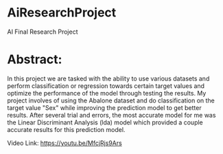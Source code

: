 # AiResearchProject
AI Final Research Project

# Abstract: 
  In this project we are tasked with the ability to use various datasets and perform classification or regression towards certain target values and optimize the performance of the model through testing the results. My project involves of using the Abalone dataset and do classification on the target value "Sex" while improving the prediction model to get better results. After several trial and errors, the most accurate model for me was the Linear Discriminant Analysis (lda) model which provided a couple accurate results for this prediction model.

Video Link: https://youtu.be/MfcjRjs9Ars
